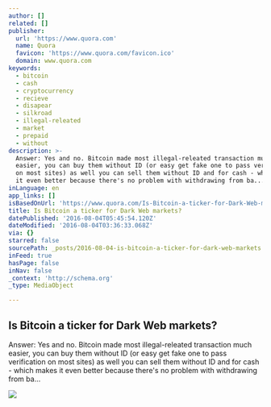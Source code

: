 ```yaml
---
author: []
related: []
publisher:
  url: 'https://www.quora.com'
  name: Quora
  favicon: 'https://www.quora.com/favicon.ico'
  domain: www.quora.com
keywords:
  - bitcoin
  - cash
  - cryptocurrency
  - recieve
  - disapear
  - silkroad
  - illegal-releated
  - market
  - prepaid
  - without
description: >-
  Answer: Yes and no. Bitcoin made most illegal-releated transaction much
  easier, you can buy them without ID (or easy get fake one to pass verification
  on most sites) as well you can sell them without ID and for cash - which makes
  it even better because there's no problem with withdrawing from ba...
inLanguage: en
app_links: []
isBasedOnUrl: 'https://www.quora.com/Is-Bitcoin-a-ticker-for-Dark-Web-markets'
title: Is Bitcoin a ticker for Dark Web markets?
datePublished: '2016-08-04T05:45:54.120Z'
dateModified: '2016-08-04T03:36:33.068Z'
via: {}
starred: false
sourcePath: _posts/2016-08-04-is-bitcoin-a-ticker-for-dark-web-markets.md
inFeed: true
hasPage: false
inNav: false
_context: 'http://schema.org'
_type: MediaObject

---
```

<article style=""><h1>Is Bitcoin a ticker for Dark Web markets?</h1><p>Answer: Yes and no. Bitcoin made most illegal-releated transaction much easier, you can buy them without ID (or easy get fake one to pass verification on most sites) as well you can sell them without ID and for cash - which makes it even better because there's no problem with withdrawing from ba...</p><img src="https://qsf.ec.quoracdn.net/-images.new_grid.fb_share_default.png2801ad8885530345.png" /></article>
